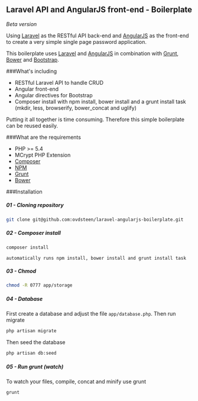## Laravel API and AngularJS front-end - Boilerplate

*Beta version*

Using [Laravel](http://laravel.com/) as the RESTful API back-end and [AngularJS](https://angularjs.org/) as the front-end to create a very simple single page password application.

This boilerplate uses [Laravel](http://laravel.com/) and [AngularJS](https://angularjs.org/) in combination with [Grunt](http://gruntjs.com/), [Bower](http://bower.io/) and [Bootstrap](http://getbootstrap.com/).

###What's including

- RESTful Laravel API to handle CRUD
- Angular front-end
- Angular directives for Bootstrap
- Composer install with npm install, bower install and a grunt install task (mkdir, less, browserify, bower_concat and uglify)

Putting it all together is time consuming. Therefore this simple boilerplate can be reused easily.

###What are the requirements

- PHP >= 5.4
- MCrypt PHP Extension
- [Composer](https://getcomposer.org/)
- [NPM](https://www.npmjs.org/)
- [Grunt](http://gruntjs.com/)
- [Bower](http://bower.io/)

###Installation

##### 01 - Cloning repository

```bash
git clone git@github.com:ovdsteen/laravel-angularjs-boilerplate.git
```

##### 02 - Composer install

```bash
composer install
```
`automatically runs npm install, bower install and grunt install task`

##### 03 - Chmod

```bash
chmod -R 0777 app/storage
```

##### 04 - Database
First create a database and adjust the file `app/database.php`. Then run migrate
```bash
php artisan migrate
```
Then seed the database
```bash
php artisan db:seed
```

##### 05 - Run grunt (watch)
To watch your files, compile, concat and minify use grunt
```bash
grunt
```
